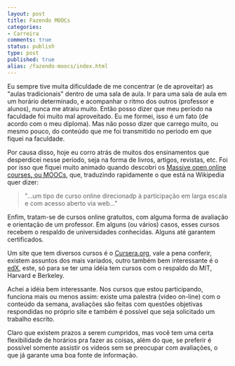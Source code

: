 ```yaml
---
layout: post
title: Fazendo MOOCs
categories:
- Carreira
comments: true
status: publish
type: post
published: true
alias: /fazendo-moocs/index.html
---
```

Eu sempre tive muita dificuldade de me concentrar (e de aproveitar) as "aulas tradicionais" dentro de uma sala de aula. Ir para uma sala de aula em um horário determinado, e acompanhar o ritmo dos outros (professor e alunos), nunca me atraiu muito. Então posso dizer que meu período na faculdade foi muito mal aproveitado. Eu me formei, isso é um fato (de acordo com o meu diploma). Mas não posso dizer que carrego muito, ou mesmo pouco, do conteúdo que me foi transmitido no período em que fiquei na faculdade.

Por causa disso, hoje eu corro atrás de muitos dos ensinamentos que desperdicei nesse período, seja na forma de livros, artigos, revistas, etc. Foi por isso que fiquei muito animado quando descobri os <a href="http://en.wikipedia.org/wiki/Massive_open_online_course">Massive open online courses</a><strong><a href="http://en.wikipedia.org/wiki/Massive_open_online_course">,</a></strong><a href="http://en.wikipedia.org/wiki/Massive_open_online_course"> o</a><a href="http://en.wikipedia.org/wiki/Massive_open_online_course">u</a><a href="http://en.wikipedia.org/wiki/Massive_open_online_course"> M</a><a href="http://en.wikipedia.org/wiki/Massive_open_online_course">OOCs</a>, que, traduzindo rapidamente o que está na Wikipedia quer dizer:
<blockquote>"...um tipo de curso online direcionadp à participação em larga escala e com acesso aberto via web..."</blockquote>
Enfim, tratam-se de cursos online gratuitos, com alguma forma de avaliação e orientação de um professor. Em alguns (ou vários) casos, esses cursos recebem o respaldo de universidades conhecidas. Alguns até garantem certificados.

Um site que tem diversos cursos é o <a href="http://www.coursera.org/">Cursera.org</a>, vale a pena conferir, existem assuntos dos mais variados, outro também bem interessante é o <a href="http://www.edx.org/">edX</a>, este, só para se ter uma idéia tem cursos com o respaldo do MIT, Harvard e Berkeley.

Achei a idéia bem interessante. Nos cursos que estou participando, funciona mais ou menos assim: existe uma palestra (video on-line) com o conteúdo da semana, avaliações são feitas com questões objetivas respondidas no próprio site e também é possível que seja solicitado um trabalho escrito.

Claro que existem prazos a serem cumpridos, mas você tem uma certa flexibilidade de horários pra fazer as coisas, além do que, se preferir é possível somente assistir os videos sem se preocupar com avaliações, o que já garante uma boa fonte de informação.

